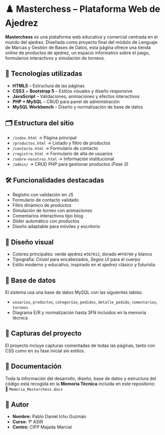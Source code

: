# ♟️ Masterchess – Plataforma Web de Ajedrez

**Masterchess** es una plataforma web educativa y comercial centrada en el mundo del ajedrez. Diseñada como proyecto final del módulo de Lenguaje de Marcas y Gestión de Bases de Datos, esta página ofrece una tienda online de productos de ajedrez, un espacio informativo sobre el juego, formularios interactivos y simulación de torneos.

## 🧩 Tecnologías utilizadas

- **HTML5** – Estructura de las páginas
- **CSS3** + **Bootstrap 5** – Estilos visuales y diseño responsive
- **JavaScript** – Validaciones, animaciones y efectos interactivos
- **PHP + MySQL** – CRUD para panel de administración
- **MySQL Workbench** – Diseño y normalización de base de datos

## 🗂️ Estructura del sitio

- `/index.html` → Página principal
- `/productos.html` → Listado y filtro de productos
- `/contacto.html` → Formulario de contacto
- `/registro.html` → Formulario de alta de usuarios
- `/sobre-nosotros.html` → Información institucional
- `/admin/` → CRUD PHP para gestionar productos *(Fase 3)*

## 🛠️ Funcionalidades destacadas

- Registro con validación en JS
- Formulario de contacto validado
- Filtro dinámico de productos
- Simulación de torneo con animaciones
- Comentarios interactivos tipo blog
- Slider automático con productos
- Diseño adaptable para móviles y escritorio

## 🎨 Diseño visual

- Colores principales: verde ajedrez `#387013`, dorado `#FFD700` y blanco
- Tipografía: *Cinzel* para encabezados, *Segoe UI* para el cuerpo
- Estilo moderno y educativo, inspirado en el ajedrez clásico y futurista

## 🧠 Base de datos

El sistema usa una base de datos MySQL con las siguientes tablas:

- `usuarios`, `productos`, `categorías`, `pedidos`, `detalle_pedido`, `comentarios`, `torneos`
- Diagrama E/R y normalización hasta 3FN incluidos en la memoria técnica

## 📂 Capturas del proyecto

El proyecto incluye capturas comentadas de todas las páginas, tanto con CSS como en su fase inicial sin estilos.

## 📘 Documentación

Toda la información del desarrollo, diseño, base de datos y estructura del código está recogida en la **Memoria Técnica** incluida en este repositorio:  
📄 `Memoria_Masterchess.docx`

## 👤 Autor

- **Nombre:** Pablo Daniel Ichu Guzmán
- **Curso:** 1º ASIR
- **Centro:** CIFP Majada Marcial
